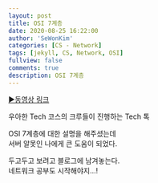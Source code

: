 ```yaml
---
layout: post
title: OSI 7계층
date: 2020-08-25 16:22:00
author: 'SeWonKim'
categories: [CS - Network]
tags: [jekyll, CS, Network, OSI]
fullview: false
comments: true
description: OSI 7계층
---
```


[▶동영상 링크](https://www.youtube.com/watch?v=1pfTxp25MA8)

우아한 Tech 코스의 크루들이 진행하는 Tech 톡

OSI 7계층에 대한 설명을 해주셨는데  
서버 알못인 나에게 큰 도움이 되었다.

두고두고 보려고 블로그에 남겨놓는다.  
네트워크 공부도 시작해야지...!
